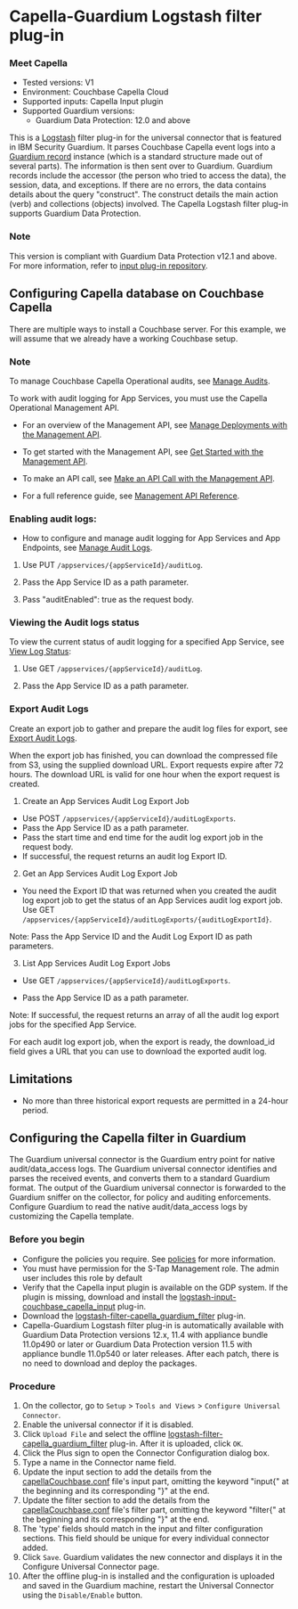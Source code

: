 # Capella-Guardium Logstash filter plug-in

### Meet Capella

* Tested versions: V1
* Environment: Couchbase Capella Cloud
* Supported inputs: Capella Input plugin
* Supported Guardium versions:
    * Guardium Data Protection: 12.0 and above

This is a [Logstash](https://github.com/elastic/logstash) filter plug-in for the universal connector that is featured in
IBM Security Guardium. It parses Couchbase Capella event logs into
a [Guardium record](https://github.com/IBM/universal-connectors/blob/main/common/src/main/java/com/ibm/guardium/universalconnector/commons/structures/Record.java)
instance (which is a standard structure made out of several parts). The information is then sent over to Guardium.
Guardium records include the accessor (the person who tried to access the data), the session, data, and exceptions. If
there are no errors, the data contains details about the query "construct". The construct details the main action (verb)
and collections (objects) involved. The Capella Logstash filter plug-in supports Guardium Data Protection.

### Note

This version is compliant with Guardium Data Protection v12.1 and above. For more information, refer
to [input plug-in repository](../../input-plugin/logstash-input-couchbase-capella).

## Configuring Capella database on Couchbase Capella

There are multiple ways to install a Couchbase server. For this example, we will assume that we already have a working
Couchbase setup.

### Note

To manage Couchbase Capella Operational audits,
see [Manage Audits](https://docs.couchbase.com/cloud/security/audit-management.html).

To work with audit logging for App Services, you must use the Capella Operational Management API.

* For an overview of the Management API,
  see [Manage Deployments with the Management API](https://docs.couchbase.com/cloud/management-api-guide/management-api-intro.html).

* To get started with the Management API,
  see [Get Started with the Management API](https://docs.couchbase.com/cloud/management-api-guide/management-api-start.html).

* To make an API call,
  see [Make an API Call with the Management API](https://docs.couchbase.com/cloud/management-api-guide/management-api-use.html).

* For a full reference guide,
  see [Management API Reference](https://docs.couchbase.com/cloud/management-api-reference/index.html).

### Enabling audit logs:

* How to configure and manage audit logging for App Services and App Endpoints,
  see [Manage Audit Logs](https://docs.couchbase.com/cloud/app-services/monitoring/manage-audit-logs.html).

1. Use PUT ```/appservices/{appServiceId}/auditLog```.

2. Pass the App Service ID as a path parameter.

3. Pass "auditEnabled": true as the request body.

### Viewing the Audit logs status

To view the current status of audit logging for a specified App Service,
see [View Log Status](https://docs.couchbase.com/cloud/app-services/monitoring/manage-audit-logs.html#view-log-status):

1. Use GET ```/appservices/{appServiceId}/auditLog```.

2. Pass the App Service ID as a path parameter.

### Export Audit Logs

Create an export job to gather and prepare the audit log files for export,
see [Export Audit Logs](https://docs.couchbase.com/cloud/app-services/monitoring/manage-audit-logs.html#export-app-services-audit-logs).

When the export job has finished, you can download the compressed file from S3, using the supplied download URL. Export
requests expire after 72 hours. The download URL is valid for one hour when the export request is created.

1. Create an App Services Audit Log Export Job

* Use POST ```/appservices/{appServiceId}/auditLogExports```.
* Pass the App Service ID as a path parameter.
* Pass the start time and end time for the audit log export job in the request body.
* If successful, the request returns an audit log Export ID.

2. Get an App Services Audit Log Export Job

* You need the Export ID that was returned when you created the audit log export job to get the status of an App
  Services audit log export job.
  Use GET ```/appservices/{appServiceId}/auditLogExports/{auditLogExportId}```.

Note: Pass the App Service ID and the Audit Log Export ID as path parameters.

3. List App Services Audit Log Export Jobs

* Use GET ```/appservices/{appServiceId}/auditLogExports```.

* Pass the App Service ID as a path parameter.

Note: If successful, the request returns an array of all the audit log export jobs for the specified App Service.

For each audit log export job, when the export is ready, the download_id field gives a URL that you can use to download
the exported audit log.

## Limitations

* No more than three historical export requests are permitted in a 24-hour period.

## Configuring the Capella filter in Guardium

The Guardium universal connector is the Guardium entry point for native audit/data_access logs. The Guardium universal
connector identifies and parses the received events, and converts them to a standard Guardium format. The output of the
Guardium universal connector is forwarded to the Guardium sniffer on the collector, for policy and auditing
enforcements. Configure Guardium to read the native audit/data_access logs by customizing the Capella template.

### Before you begin

* Configure the policies you require. See [policies](/docs/#policies) for more information.
* You must have permission for the S-Tap Management role. The admin user includes this role by default
* Verify that the Capella input plugin is available on the GDP system. If the plugin is missing, download and install
  the  [logstash-input-couchbase_capella_input](../../input-plugin/logstash-input-couchbase-capella/logstash-input-couchbase_capella_input.zip)
  plug-in.
* Download
  the [logstash-filter-capella_guardium_filter](logstash-filter-capella_guardium_filter.zip)
  plug-in.
* Capella-Guardium Logstash filter plug-in is automatically available with Guardium Data Protection versions 12.x, 11.4
  with appliance bundle 11.0p490 or later or Guardium Data Protection version 11.5 with appliance bundle 11.0p540 or
  later releases. After each patch, there is no need to download and deploy the packages.

### Procedure

1. On the collector, go to ```Setup``` > ```Tools and Views``` > ```Configure Universal Connector```.
2. Enable the universal connector if it is disabled.
3. Click ```Upload File``` and select the
   offline  [logstash-filter-capella_guardium_filter](logstash-filter-capella_guardium_filter.zip)
   plug-in. After it is uploaded, click ```OK```.
4. Click the Plus sign to open the Connector Configuration dialog box.
5. Type a name in the Connector name field.
6. Update the input section to add the details from
   the [capellaCouchbase.conf](CapellaCouchbaseOverCapellaPackage/capellaCouchbase.conf) file's input part,
   omitting the keyword "input{" at the beginning and its corresponding "}" at the end.
7. Update the filter section to add the details from
   the [capellaCouchbase.conf](CapellaCouchbaseOverCapellaPackage/capellaCouchbase.conf) file's filter part,
   omitting the keyword "filter{" at the beginning and its corresponding "}" at the end.
8. The 'type' fields should match in the input and filter configuration sections. This field should be unique for every
   individual connector added.
9. Click ```Save```. Guardium validates the new connector and displays it in the Configure Universal Connector page.
10. After the offline plug-in is installed and the configuration is uploaded and saved in the Guardium machine, restart
    the Universal Connector using the ```Disable/Enable``` button.

